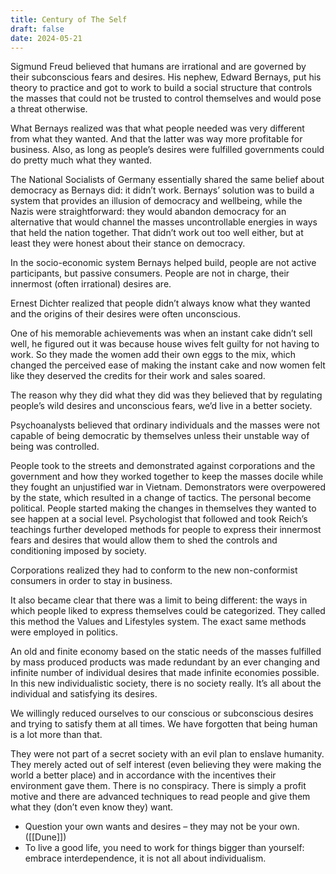 ```yaml
---
title: Century of The Self
draft: false
date: 2024-05-21
---
```


Sigmund Freud believed that humans are irrational and are governed by their subconscious fears and desires. His nephew, Edward Bernays, put his theory to practice and got to work to build a social structure that controls the masses that could not be trusted to control themselves and would pose a threat otherwise.

What Bernays realized was that what people needed was very different from what they wanted. And that the latter was way more profitable for business. Also, as long as people’s desires were fulfilled governments could do pretty much what they wanted.

The National Socialists of Germany essentially shared the same belief about democracy as Bernays did: it didn’t work. Bernays’ solution was to build a system that provides an illusion of democracy and wellbeing, while the Nazis were straightforward: they would abandon democracy for an alternative that would channel the masses uncontrollable energies in ways that held the nation together. That didn’t work out too well either, but at least they were honest about their stance on democracy.

In the socio-economic system Bernays helped build, people are not active participants, but passive consumers. People are not in charge, their innermost (often irrational) desires are.

Ernest Dichter realized that people didn’t always know what they wanted and the origins of their desires were often unconscious.

One of his memorable achievements was when an instant cake didn’t sell well, he figured out it was because house wives felt guilty for not having to work. So they made the women add their own eggs to the mix, which changed the perceived ease of making the instant cake and now women felt like they deserved the credits for their work and sales soared.

The reason why they did what they did was they believed that by regulating people’s wild desires and unconscious fears, we’d live in a better society.

Psychoanalysts believed that ordinary individuals and the masses were not capable of being democratic by themselves unless their unstable way of being was controlled.

People took to the streets and demonstrated against corporations and the government and how they worked together to keep the masses docile while they fought an unjustified war in Vietnam. Demonstrators were overpowered by the state, which resulted in a change of tactics. The personal become political. People started making the changes in themselves they wanted to see happen at a social level. Psychologist that followed and took Reich’s teachings further developed methods for people to express their innermost fears and desires that would allow them to shed the controls and conditioning imposed by society.

Corporations realized they had to conform to the new non-conformist consumers in order to stay in business.

It also became clear that there was a limit to being different: the ways in which people liked to express themselves could be categorized. They called this method the Values and Lifestyles system. The exact same methods were employed in politics.

An old and finite economy based on the static needs of the masses fulfilled by mass produced products was made redundant by an ever changing and infinite number of individual desires that made infinite economies possible. In this new individualistic society, there is no society really. It’s all about the individual and satisfying its desires.

We willingly reduced ourselves to our conscious or subconscious desires and trying to satisfy them at all times. We have forgotten that being human is a lot more than that.

They were not part of a secret society with an evil plan to enslave humanity. They merely acted out of self interest (even believing they were making the world a better place) and in accordance with the incentives their environment gave them. There is no conspiracy. There is simply a profit motive and there are advanced techniques to read people and give them what they (don’t even know they) want.

- Question your own wants and desires – they may not be your own. ([[Dune]])
- To live a good life, you need to work for things bigger than yourself: embrace interdependence, it is not all about individualism.
